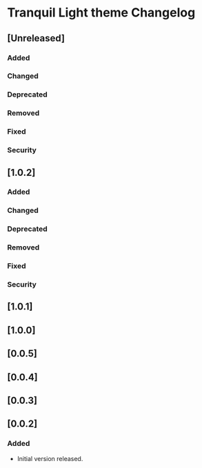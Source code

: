<!-- Keep a Changelog guide -> https://keepachangelog.com -->

# Tranquil Light theme Changelog

## [Unreleased]
### Added

### Changed

### Deprecated

### Removed

### Fixed

### Security

## [1.0.2]
### Added

### Changed

### Deprecated

### Removed

### Fixed

### Security

## [1.0.1]

## [1.0.0]

## [0.0.5]

## [0.0.4]

## [0.0.3]

## [0.0.2]
### Added
- Initial version released.